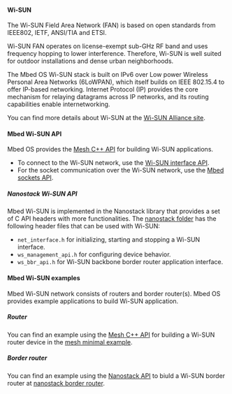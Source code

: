 #### Wi-SUN

The Wi-SUN Field Area Network (FAN) is based on open standards from IEEE802, IETF, ANSI/TIA and ETSI.

Wi-SUN FAN operates on license-exempt sub-GHz RF band and uses frequency hopping to lower interference. Therefore, Wi-SUN is well suited for outdoor installations and dense urban neighborhoods.

The Mbed OS Wi-SUN stack is built on IPv6 over Low power Wireless Personal Area Networks (6LoWPAN), which itself builds on IEEE 802.15.4 to offer IP-based networking. Internet Protocol (IP) provides the core mechanism for relaying datagrams across IP networks, and its routing capabilities enable internetworking.

You can find more details about Wi-SUN at the [Wi-SUN Alliance site](https://www.wi-sun.org).

#### Mbed Wi-SUN API

Mbed OS provides the [Mesh C++ API](../apis/mesh-api.html) for building Wi-SUN applications.

- To connect to the Wi-SUN network, use the [Wi-SUN interface API](https://github.com/ARMmbed/mbed-os/blob/master/features/nanostack/mbed-mesh-api/mbed-mesh-api/WisunInterface.h).
- For the socket communication over the Wi-SUN network, use the [Mbed sockets API](../apis/network-socket.html).

##### Nanostack Wi-SUN API

Mbed Wi-SUN is implemented in the Nanostack library that provides a set of C API headers with more functionalities. The [nanostack folder](https://github.com/ARMmbed/mbed-os/tree/master/features/nanostack/sal-stack-nanostack/nanostack) has the following header files that can be used with Wi-SUN:

- `net_interface.h` for initializing, starting and stopping a Wi-SUN interface.
- `ws_management_api.h` for configuring device behavior.
- `ws_bbr_api.h` for Wi-SUN backbone border router application interface.

#### Mbed Wi-SUN examples

Mbed Wi-SUN network consists of routers and border router(s). Mbed OS provides example applications to build Wi-SUN application.

##### Router

You can find an example using the [Mesh C++ API](../apis/mesh-api.html) for building a Wi-SUN router device in the [mesh minimal example](https://github.com/ARMmbed/mbed-os-example-mesh-minimal).

##### Border router

You can find an example using the [Nanostack API](https://github.com/ARMmbed/mbed-os/tree/master/features/nanostack/sal-stack-nanostack/nanostack) to biuld a Wi-SUN border router at [nanostack border router](https://github.com/ARMmbed/nanostack-border-router).
